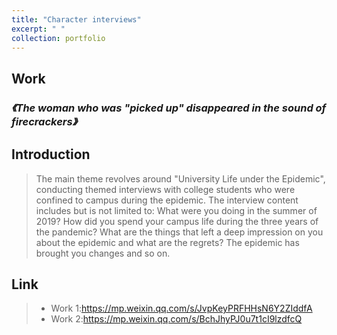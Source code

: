 ```yaml
---
title: "Character interviews"
excerpt: " "
collection: portfolio
---
```


## Work
### *《The woman who was "picked up" disappeared in the sound of firecrackers》*

## Introduction
> The main theme revolves around "University Life under the Epidemic", conducting themed interviews with college students who were confined to campus during the epidemic. The interview content includes but is not limited to: What were you doing in the summer of 2019? How did you spend your campus life during the three years of the pandemic? What are the things that left a deep impression on you about the epidemic and what are the regrets? The epidemic has brought you changes and so on.

## Link
> * Work 1:https://mp.weixin.qq.com/s/JvpKeyPRFHHsN6Y2ZIddfA
> * Work 2:https://mp.weixin.qq.com/s/BchJhyPJ0u7t1cI9lzdfcQ
